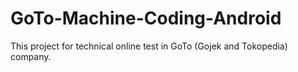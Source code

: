 # GoTo-Machine-Coding-Android
This project for technical online test in GoTo (Gojek and Tokopedia) company.
